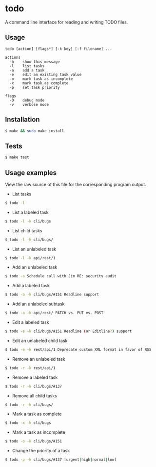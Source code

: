 todo
====

A command line interface for reading and writing TODO files.

Usage
-----
```
todo [action] [flags*] [-k key] [-f filename] ...

actions
  -h    show this message
  -l    list tasks
  -a    add a task
  -e    edit an existing task value
  -o    mark task as incomplete
  -x    mark task as complete
  -p    set task priority

flags
  -D    debug mode
  -v    verbose mode
```

Installation
------------
```sh
$ make && sudo make install
```

Tests
------------
```sh
$ make test
```

Usage examples
--------------

View the raw source of this file for the corresponding program output.

* List tasks
```sh
$ todo -l
```
<!--
[ ] (api) 
  [ ] (rest) 
    [x] (0) Refactor Accept header parsing
    [ ] (1) Deprecate XML support
[ ] (cli) 
  [ ] (bugs) 
    [x] (#137) Return an exit code instead of void
    [ ] (#142) Add null check
[x] (opts) Parse additional options for running in development, staging, and production environments
-->

* List a labeled task
```sh
$ todo -l -k cli/bugs
```
<!--
[ ] (bugs)
  [x] (#137) Return an exit code instead of void
  [ ] (#142) Add null check
-->

* List child tasks
```sh
$ todo -l -k cli/bugs/
```
<!--
[x] (#137) Return an exit code instead of void
[ ] (#142) Add null check
-->

* List an unlabeled task
```sh
$ todo -l -k api/rest/1
```
<!--
[ ] Deprecate XML support
-->

* Add an unlabeled task
```sh
$ todo -a Schedule call with Jim RE: security audit
```

* Add a labeled task
```sh
$ todo -a -k cli/bugs/#151 Readline support
```

* Add an unlabeled subtask
```sh
$ todo -a -k api/rest/ PATCH vs. PUT vs. POST
```

* Edit a labeled task
```sh
$ todo -e -k cli/bugs/#151 Readline (or Editline?) support
```

* Edit an unlabeled child task
```sh
$ todo -e -k rest/api/1 Deprecate custom XML format in favor of RSS
```

* Remove an unlabeled task
```sh
$ todo -r -k rest/api/1
```

* Remove a labeled task
```sh
$ todo -r -k cli/bugs/#137
```

* Remove all child tasks
```sh
$ todo -r -k cli/bugs/
```

* Mark a task as complete 
```sh
$ todo -x -k cli/bugs 
```

* Mark a task as incomplete
```sh
$ todo -o -k cli/bugs/#151
```

* Change the priority of a task
```sh
$ todo -p -k cli/bugs/#137 [urgent|high|normal|low]
```

